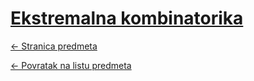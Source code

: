 # [Ekstremalna kombinatorika](https://www.github.com/studosi-fer/EKSKOM)
[<- Stranica predmeta](https://www.fer.unizg.hr/predmet/ekskom)

[<- Povratak na listu predmeta](https://www.github.com/studosi/FER)